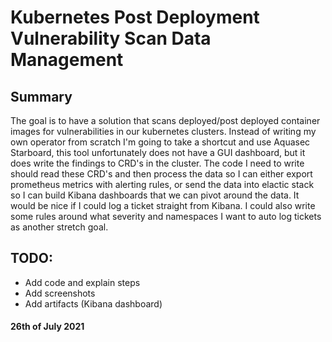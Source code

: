 # Kubernetes Post Deployment Vulnerability Scan Data Management
## Summary
The goal is to have a solution that scans deployed/post deployed container images for vulnerabilities in our kubernetes clusters. Instead of writing my own operator from scratch I'm going to take a shortcut and use Aquasec Starboard, this tool unfortunately does not have a GUI dashboard, but it does write the findings to CRD's in the cluster. The code I need to write should read these CRD's and then process the data so I can either export prometheus metrics with alerting rules, or send the data into elactic stack so I can build Kibana dashboards that we can pivot around the data. It would be nice if I could log a ticket straight from Kibana. I could also write some rules around what severity and namespaces I want to auto log tickets as another stretch goal.

## TODO: 
- Add code and explain steps
- Add screenshots
- Add artifacts (Kibana dashboard)

#### 26th of July 2021
